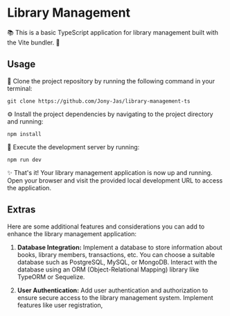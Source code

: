 # Library Management

📚 This is a basic TypeScript application for library management built with the Vite bundler. 🚀

## Usage

🔗 Clone the project repository by running the following command in your terminal:
```
git clone https://github.com/Jony-Jas/library-management-ts
```

⚙️ Install the project dependencies by navigating to the project directory and running:
```
npm install
```

🏃 Execute the development server by running:
```
npm run dev
```

✨ That's it! Your library management application is now up and running. Open your browser and visit the provided local development URL to access the application.

## Extras

Here are some additional features and considerations you can add to enhance the library management application:

1. **Database Integration:** Implement a database to store information about books, library members, transactions, etc. You can choose a suitable database such as PostgreSQL, MySQL, or MongoDB. Interact with the database using an ORM (Object-Relational Mapping) library like TypeORM or Sequelize.

2. **User Authentication:** Add user authentication and authorization to ensure secure access to the library management system. Implement features like user registration,
